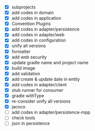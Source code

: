 - [x] subprojects
- [x] add codes in domain
- [x] add codes in application
- [x] Convention Plugins
- [x] add codes in adapter/persistence
- [x] add codes in adapter/web
- [x] add codes in configuration
- [x] unify all versions
- [x] formatter
- [x] add web security
- [x] update gradle name and project name
- [x] build image
- [x] add validation
- [x] add create & update date in entity
- [x] add codes in adapter/client
- [x] stub runner for consumer
- [x] gradle withType
- [x] re-consider unify all versions
- [x] jacoco
- [ ] add codes in adapter/persistence-mpp
- [ ] check tools
- [ ] json in persistence
